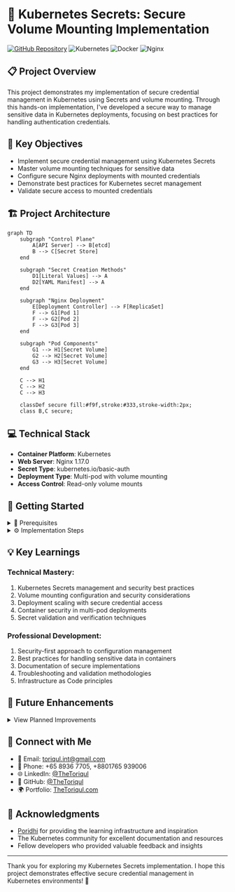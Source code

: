 # 🔐 Kubernetes Secrets: Secure Volume Mounting Implementation

[![GitHub Repository](https://img.shields.io/badge/GitHub-k8s--secret--volume-blue?style=flat&logo=github)](https://github.com/TheToriqul/k8s-secret-volume)
![Kubernetes](https://img.shields.io/badge/Kubernetes-326CE5?style=flat&logo=kubernetes&logoColor=white)
![Docker](https://img.shields.io/badge/Docker-2496ED?style=flat&logo=docker&logoColor=white)
![Nginx](https://img.shields.io/badge/Nginx-009639?style=flat&logo=nginx&logoColor=white)

## 📋 Project Overview

This project demonstrates my implementation of secure credential management in Kubernetes using Secrets and volume mounting. Through this hands-on implementation, I've developed a secure way to manage sensitive data in Kubernetes deployments, focusing on best practices for handling authentication credentials.

## 🎯 Key Objectives

- Implement secure credential management using Kubernetes Secrets
- Master volume mounting techniques for sensitive data
- Configure secure Nginx deployments with mounted credentials
- Demonstrate best practices for Kubernetes secret management
- Validate secure access to mounted credentials

## 🏗️ Project Architecture

```mermaid
graph TD
    subgraph "Control Plane"
        A[API Server] --> B[etcd]
        B --> C[Secret Store]
    end

    subgraph "Secret Creation Methods"
        D1[Literal Values] --> A
        D2[YAML Manifest] --> A
    end

    subgraph "Nginx Deployment"
        E[Deployment Controller] --> F[ReplicaSet]
        F --> G1[Pod 1]
        F --> G2[Pod 2]
        F --> G3[Pod 3]
    end

    subgraph "Pod Components"
        G1 --> H1[Secret Volume]
        G2 --> H2[Secret Volume]
        G3 --> H3[Secret Volume]
    end

    C --> H1
    C --> H2
    C --> H3

    classDef secure fill:#f9f,stroke:#333,stroke-width:2px;
    class B,C secure;
```

## 💻 Technical Stack

- **Container Platform**: Kubernetes
- **Web Server**: Nginx 1.17.0
- **Secret Type**: kubernetes.io/basic-auth
- **Deployment Type**: Multi-pod with volume mounting
- **Access Control**: Read-only volume mounts

## 🚀 Getting Started

<details>
<summary>🐳 Prerequisites</summary>

- Kubernetes cluster (1.15+)
- kubectl CLI tool
- Access to create Secrets and Deployments
- Basic understanding of Kubernetes concepts

</details>

<details>
<summary>⚙️ Implementation Steps</summary>

1. Create the basic-auth secret:
   ```bash
   kubectl create secret generic basic-auth \
     --from-literal=username=super \
     --from-literal=password=my-s8cr3t
   ```

2. Deploy Nginx with mounted secret:
   ```bash
   kubectl apply -f nginx-deploy-secret.yaml
   ```

3. Verify the implementation:
   ```bash
   kubectl get secrets
   kubectl get pods
   ```

For detailed commands and validations, refer to the [reference-commands.md](reference-commands.md) file.

</details>

## 💡 Key Learnings

### Technical Mastery:

1. Kubernetes Secrets management and security best practices
2. Volume mounting configuration and security considerations
3. Deployment scaling with secure credential access
4. Container security in multi-pod deployments
5. Secret validation and verification techniques

### Professional Development:

1. Security-first approach to configuration management
2. Best practices for handling sensitive data in containers
3. Documentation of secure implementations
4. Troubleshooting and validation methodologies
5. Infrastructure as Code principles

## 🔄 Future Enhancements

<details>
<summary>View Planned Improvements</summary>

1. Implement automatic secret rotation
2. Add mutual TLS authentication
3. Integrate with external secret management systems
4. Implement pod security policies
5. Add monitoring and alerting for secret access
6. Implement multi-environment secret management

</details>

## 🤝 Connect with Me

- 📧 Email: toriqul.int@gmail.com
- 📱 Phone: +65 8936 7705, +8801765 939006
- 🌐 LinkedIn: [@TheToriqul](https://www.linkedin.com/in/thetoriqul/)
- 🐙 GitHub: [@TheToriqul](https://github.com/TheToriqul)
- 🌍 Portfolio: [TheToriqul.com](https://thetoriqul.com)

## 👏 Acknowledgments

- [Poridhi](https://devops.poridhi.io/) for providing the learning infrastructure and inspiration
- The Kubernetes community for excellent documentation and resources
- Fellow developers who provided valuable feedback and insights

---

Thank you for exploring my Kubernetes Secrets implementation. I hope this project demonstrates effective secure credential management in Kubernetes environments! 🚀